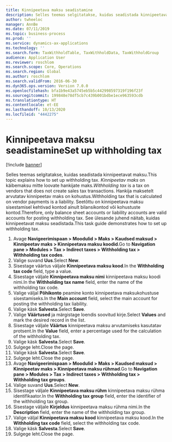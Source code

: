 ```yaml
---
title: Kinnipeetava maksu seadistamine
description: Selles teemas selgitatakse, kuidas seadistada kinnipeetavat maksu.
author: twheeloc
manager: AnnBe
ms.date: 07/11/2019
ms.topic: business-process
ms.prod: ''
ms.service: dynamics-ax-applications
ms.technology: ''
ms.search.form: TaxWithholdTable, TaxWithholdData, TaxWithholdGroup
audience: Application User
ms.reviewer: roschlom
ms.search.scope: Core, Operations
ms.search.region: Global
ms.author: roschlom
ms.search.validFrom: 2016-06-30
ms.dyn365.ops.version: Version 7.0.0
ms.openlocfilehash: bfa1b9e43a5745eb5b5c442998597319f196f23f
ms.sourcegitcommit: 199848e78df5cb7c439b001bdbe1ece963593cdb
ms.translationtype: HT
ms.contentlocale: et-EE
ms.lasthandoff: 10/13/2020
ms.locfileid: "4442275"
---
```

# <a name="set-up-withholding-tax"></a><span data-ttu-id="7b8d9-103">Kinnipeetava maksu seadistamine</span><span class="sxs-lookup"><span data-stu-id="7b8d9-103">Set up withholding tax</span></span>

[!include [banner](../../includes/banner.md)]

<span data-ttu-id="7b8d9-104">Selles teemas selgitatakse, kuidas seadistada kinnipeetavat maksu.</span><span class="sxs-lookup"><span data-stu-id="7b8d9-104">This topic explains how to set up withholding tax.</span></span> <span data-ttu-id="7b8d9-105">*Kinnipeetav maks* on käibemaksu mitte loovate hankijate maks.</span><span class="sxs-lookup"><span data-stu-id="7b8d9-105">*Withholding tax* is a tax on vendors that does not create sales tax transactions.</span></span> <span data-ttu-id="7b8d9-106">Hankija maksetelt arvutatav kinnipeetav maks on kohustus.</span><span class="sxs-lookup"><span data-stu-id="7b8d9-106">Withholding tax that is calculated on vendor payments is a liability.</span></span> <span data-ttu-id="7b8d9-107">Seetõttu on kinnipeetava maksu sisestamisel kehtivad kontod ainult bilansikontod või kohustuste kontod.</span><span class="sxs-lookup"><span data-stu-id="7b8d9-107">Therefore, only balance sheet accounts or liability accounts are valid accounts for posting withholding tax.</span></span> <span data-ttu-id="7b8d9-108">See ülesande juhend näitab, kuidas kinnipeetavat maksu seadistada.</span><span class="sxs-lookup"><span data-stu-id="7b8d9-108">This task guide demonstrates how to set up withholding tax.</span></span>

1. <span data-ttu-id="7b8d9-109">Avage **Navigeerimispaan > Moodulid > Maks > Kaudsed maksud > Kinnipeetav maks > Kinnipeetava maksu koodid**.</span><span class="sxs-lookup"><span data-stu-id="7b8d9-109">Go to **Navigation pane > Modules > Tax > Indirect taxes > Withholding tax > Withholding tax codes**.</span></span>
2. <span data-ttu-id="7b8d9-110">Valige suvand **Uus**.</span><span class="sxs-lookup"><span data-stu-id="7b8d9-110">Select **New**.</span></span>
3. <span data-ttu-id="7b8d9-111">Sisestage väärtus väljale **Kinnipeetava maksu kood**.</span><span class="sxs-lookup"><span data-stu-id="7b8d9-111">In the **Withholding tax code** field, type a value.</span></span>
4. <span data-ttu-id="7b8d9-112">Sisestage väljale **Kinnipeetava maksu nimi** kinnipeetava maksu koodi nimi.</span><span class="sxs-lookup"><span data-stu-id="7b8d9-112">In the **Withholding tax name** field, enter the name of the withholding tax code.</span></span>
5. <span data-ttu-id="7b8d9-113">Valige väljal **Põhikonto** peamine konto kinnipeetava maksukohustuse sisestamiseks.</span><span class="sxs-lookup"><span data-stu-id="7b8d9-113">In the **Main account** field, select the main account for posting the withholding tax liability.</span></span>
6. <span data-ttu-id="7b8d9-114">Valige käsk **Salvesta**.</span><span class="sxs-lookup"><span data-stu-id="7b8d9-114">Select **Save**.</span></span>
7. <span data-ttu-id="7b8d9-115">Valige **Väärtused** ja märgistage loendis soovitud kirje.</span><span class="sxs-lookup"><span data-stu-id="7b8d9-115">Select **Values** and mark the desired record in the list.</span></span>
8. <span data-ttu-id="7b8d9-116">Sisestage väljale **Väärtus** kinnipeetava maksu arvutamiseks kasutatav protsent.</span><span class="sxs-lookup"><span data-stu-id="7b8d9-116">In the **Value** field, enter a percentage used for the calculation of the withholding tax.</span></span>
9. <span data-ttu-id="7b8d9-117">Valige käsk **Salvesta**.</span><span class="sxs-lookup"><span data-stu-id="7b8d9-117">Select **Save**.</span></span>
10. <span data-ttu-id="7b8d9-118">Sulgege leht.</span><span class="sxs-lookup"><span data-stu-id="7b8d9-118">Close the page.</span></span>
11. <span data-ttu-id="7b8d9-119">Valige käsk **Salvesta**.</span><span class="sxs-lookup"><span data-stu-id="7b8d9-119">Select **Save**.</span></span>
12. <span data-ttu-id="7b8d9-120">Sulgege leht.</span><span class="sxs-lookup"><span data-stu-id="7b8d9-120">Close the page.</span></span>
13. <span data-ttu-id="7b8d9-121">Avage **Navigeerimispaan > Moodulid > Maks > Kaudsed maksud > Kinnipeetav maks > Kinnipeetava maksu rühmad**.</span><span class="sxs-lookup"><span data-stu-id="7b8d9-121">Go to **Navigation pane > Modules > Tax > Indirect taxes > Withholding tax > Withholding tax groups**.</span></span>
14. <span data-ttu-id="7b8d9-122">Valige suvand **Uus**.</span><span class="sxs-lookup"><span data-stu-id="7b8d9-122">Select **New**.</span></span>
15. <span data-ttu-id="7b8d9-123">Sisestage väljale **Kinnipeetava maksu rühm** kinnipeetava maksu rühma identifikaator.</span><span class="sxs-lookup"><span data-stu-id="7b8d9-123">In the **Withholding tax group** field, enter the identifier of the withholding tax group.</span></span>
16. <span data-ttu-id="7b8d9-124">Sisestage väljale **Kirjeldus** kinnipeetava maksu rühma nimi.</span><span class="sxs-lookup"><span data-stu-id="7b8d9-124">In the **Description** field, enter the name of the withholding tax group.</span></span>
17. <span data-ttu-id="7b8d9-125">Valige väljal **Kinnipeetava maksu kood** kinnipeetava maksu kood.</span><span class="sxs-lookup"><span data-stu-id="7b8d9-125">In the **Withholding tax code** field, select the withholding tax code.</span></span>
18. <span data-ttu-id="7b8d9-126">Valige käsk **Salvesta**.</span><span class="sxs-lookup"><span data-stu-id="7b8d9-126">Select **Save**.</span></span>
19. <span data-ttu-id="7b8d9-127">Sulgege leht.</span><span class="sxs-lookup"><span data-stu-id="7b8d9-127">Close the page.</span></span>

